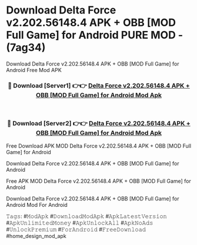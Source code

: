 # Download Delta Force v2.202.56148.4 APK + OBB [MOD Full Game] for Android PURE MOD - (7ag34)
Download Delta Force v2.202.56148.4 APK + OBB [MOD Full Game] for Android Free Mod APK

<div align="center">
<h3>🔴 Download [Server1] 👉👉 <a href="https://apk-comot.site?title=Delta_Force_v2.202.56148.4_APK_+_OBB_[MOD_Full_Game]_for_Android">Delta Force v2.202.56148.4 APK + OBB [MOD Full Game] for Android Mod Apk</a></h3><br>

<h3>🔴 Download [Server2] 👉👉 <a href="https://apk-comot.site?title=Delta_Force_v2.202.56148.4_APK_+_OBB_[MOD_Full_Game]_for_Android">Delta Force v2.202.56148.4 APK + OBB [MOD Full Game] for Android Mod Apk</a></h3>
</div>


Free Download APK MOD Delta Force v2.202.56148.4 APK + OBB [MOD Full Game] for Android

Download Delta Force v2.202.56148.4 APK + OBB [MOD Full Game] for Android 

Free APK MOD Delta Force v2.202.56148.4 APK + OBB [MOD Full Game] for Android 

Download Delta Force v2.202.56148.4 APK + OBB [MOD Full Game] for Android Mod For Android

𝚃𝚊𝚐𝚜: #𝙼𝚘𝚍𝙰𝚙𝚔 #𝙳𝚘𝚠𝚗𝚕𝚘𝚊𝚍𝙼𝚘𝚍𝙰𝚙𝚔 #𝙰𝚙𝚔𝙻𝚊𝚝𝚎𝚜𝚝𝚅𝚎𝚛𝚜𝚒𝚘𝚗 #𝙰𝚙𝚔𝚄𝚗𝚕𝚒𝚖𝚒𝚝𝚎𝚍𝙼𝚘𝚗𝚎𝚢 #𝙰𝚙𝚔𝚄𝚗𝚕𝚘𝚌𝚔𝙰𝚕𝚕 #𝙰𝚙𝚔𝙽𝚘𝙰𝚍𝚜 #𝚄𝚗𝚕𝚘𝚌𝚔𝙿𝚛𝚎𝚖𝚒𝚞𝚖 #𝙵𝚘𝚛𝙰𝚗𝚍𝚛𝚘𝚒𝚍 #𝙵𝚛𝚎𝚎𝙳𝚘𝚠𝚗𝚕𝚘𝚊𝚍 #home_design_mod_apk